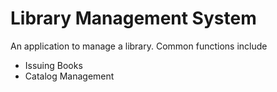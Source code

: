 # Library Management System
An application to manage a library. Common functions include
  - Issuing Books
  - Catalog Management
